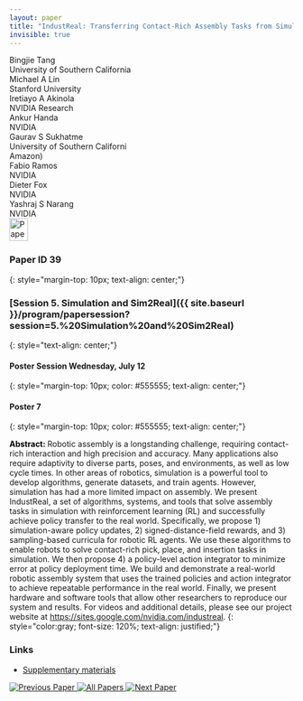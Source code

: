 ```yaml
---
layout: paper
title: "IndustReal: Transferring Contact-Rich Assembly Tasks from Simulation to Reality"
invisible: true
---
```

<div class="paper-authors">
<div class="paper-author-box">
    <div class="paper-author-name">Bingjie Tang</div>
    <div class="paper-author-uni">University of Southern California</div>
</div>
<div class="paper-author-box">
    <div class="paper-author-name">Michael A Lin</div>
    <div class="paper-author-uni">Stanford University</div>
</div>
<div class="paper-author-box">
    <div class="paper-author-name">Iretiayo A Akinola</div>
    <div class="paper-author-uni">NVIDIA Research</div>
</div>
<div class="paper-author-box">
    <div class="paper-author-name">Ankur Handa</div>
    <div class="paper-author-uni">NVIDIA</div>
</div>
<div class="paper-author-box">
    <div class="paper-author-name">Gaurav S Sukhatme</div>
    <div class="paper-author-uni">University of Southern Californi</div>
</div>
<div class="paper-author-box">
    <div class="paper-author-name">Amazon)</div>
    <div class="paper-author-uni"></div>
</div>
<div class="paper-author-box">
    <div class="paper-author-name">Fabio Ramos</div>
    <div class="paper-author-uni">NVIDIA</div>
</div>
<div class="paper-author-box">
    <div class="paper-author-name">Dieter Fox</div>
    <div class="paper-author-uni">NVIDIA</div>
</div>
<div class="paper-author-box">
    <div class="paper-author-name">Yashraj S Narang</div>
    <div class="paper-author-uni">NVIDIA</div>
</div>

</div><div class="paper-pdf">
<div> <a href="http://www.roboticsproceedings.org/rss19/p039.pdf"><img src="{{ site.baseurl }}/images/paper_link.png" alt="Paper Website" width = "33"  height = "40"/></a> </div>
</div>

### Paper ID 39
{: style="margin-top: 10px; text-align: center;"}

### [Session 5. Simulation and Sim2Real]({{ site.baseurl }}/program/papersession?session=5.%20Simulation%20and%20Sim2Real)
{: style="text-align: center;"}

#### Poster Session Wednesday, July 12
{: style="margin-top: 10px; color: #555555; text-align: center;"}

#### Poster 7
{: style="margin-top: 10px; color: #555555; text-align: center;"}

<b style="color: black;">Abstract: </b>Robotic assembly is a longstanding challenge, requiring contact-rich interaction and high precision and accuracy. Many applications also require adaptivity to diverse parts, poses, and environments, as well as low cycle times. In other areas of robotics, simulation is a powerful tool to develop algorithms, generate datasets, and train agents. However, simulation has had a more limited impact on assembly. We present IndustReal, a set of algorithms, systems, and tools that solve assembly tasks in simulation with reinforcement learning (RL) and successfully achieve policy transfer to the real world. Specifically, we propose 1) simulation-aware policy updates, 2) signed-distance-field rewards, and 3) sampling-based curricula for robotic RL agents. We use these algorithms to enable robots to solve contact-rich pick, place, and insertion tasks in simulation. We then propose 4) a policy-level action integrator to minimize error at policy deployment time. We build and demonstrate a real-world robotic assembly system that uses the trained policies and action integrator to achieve repeatable performance in the real world. Finally, we present hardware and software tools that allow other researchers to reproduce our system and results. For videos and additional details, please see our project website at https://sites.google.com/nvidia.com/industreal.
{: style="color:gray; font-size: 120%; text-align: justified;"}


### Links
- [Supplementary materials](http://www.roboticsproceedings.org/rss19/p039_sup.zip)

<div class="paper-menu">
<a href="{{ site.baseurl }}/program/papers/038/"> <img src="{{ site.baseurl }}/images/previous_paper_icon.png" alt="Previous Paper" title="Previous Paper"/> </a>
<a href="{{ site.baseurl }}/program/papers"><img src="{{ site.baseurl }}/images/overview_icon.png" alt="All Papers" title="All Papers"/> </a>
<a href="{{ site.baseurl }}/program/papers/040/"> <img src="{{ site.baseurl }}/images/next_paper_icon.png" alt="Next Paper" title="Next Paper"/> </a>

</div>

